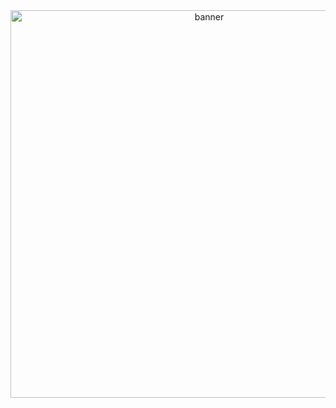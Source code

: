 <div align="center" border-radius="20px">
  <img src="./src/dumb-gif2.gif" alt="banner" width="620px" height="auto" border-radius="20px" />
</div>
